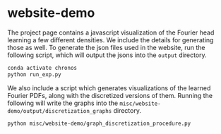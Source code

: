 # website-demo

The project page contains a javascript visualization of the Fourier head learning a few different densities.
We include the details for generating those as well.
To generate the json files used in the website, run the following script, which will output the jsons into the `output` directory.

```bash
conda activate chronos
python run_exp.py
```

We also include a script which generates visualizations of the learned Fourier PDFs, along with the discretized versions of them.
Running the following will write the graphs into the `misc/website-demo/output/discretization_graphs` directory.

```bash
python misc/website-demo/graph_discretization_procedure.py
```